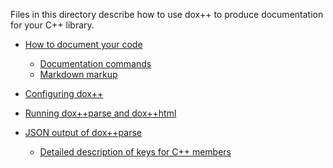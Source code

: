 Files in this directory describe how to use dox++ to produce documentation for
your C++ library.

- [How to document your code](documenting_code.md)

    - [Documentation commands](commands.md)
    - [Markdown markup](markdown.md)

- [Configuring dox++](configuration.md)

- [Running dox++parse and dox++html](running_the_tools.md)

- [JSON output of dox++parse](json_output.md)

    - [Detailed description of keys for C++ members](members.md)
